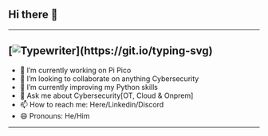 ## Hi there 👋
---

[![Typewriter](https://readme-typing-svg.herokuapp.com?font=Oxanium&size=35&color=4440FF&duration=4000&pause=350&center=true&random=false&width=1200&lines=$+Hands+On+Cybersecurity+guy+that+can+Defend+and+Attack;)](https://git.io/typing-svg)
---
- 🔭 I’m currently working on Pi Pico
- 🤝 I’m looking to collaborate on anything Cybersecurity
- 🌱 I’m currently improving my Python skills
- 💬 Ask me about Cybersecurity[OT, Cloud & Onprem]
- 📫 How to reach me: Here/Linkedin/Discord
- 😄 Pronouns: He/Him
---
